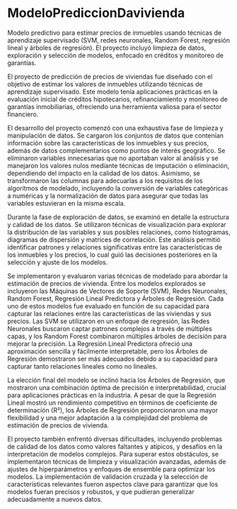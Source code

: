 # ModeloPrediccionDavivienda
Modelo predictivo para estimar precios de inmuebles usando técnicas de aprendizaje supervisado (SVM, redes neuronales, Random Forest, regresión lineal y árboles de regresión). El proyecto incluyó limpieza de datos, exploración y selección de modelos, enfocado en créditos y monitoreo de garantías.

El proyecto de predicción de precios de viviendas fue diseñado con el objetivo de estimar los valores de inmuebles utilizando técnicas de aprendizaje supervisado. Este modelo tenía aplicaciones prácticas en la evaluación inicial de créditos hipotecarios, refinanciamiento y monitoreo de garantías inmobiliarias, ofreciendo una herramienta valiosa para el sector financiero.

El desarrollo del proyecto comenzó con una exhaustiva fase de limpieza y manipulación de datos. Se cargaron los conjuntos de datos que contenían información sobre las características de los inmuebles y sus precios, además de datos complementarios como puntos de interés geográfico. Se eliminaron variables innecesarias que no aportaban valor al análisis y se manejaron los valores nulos mediante técnicas de imputación o eliminación, dependiendo del impacto en la calidad de los datos. Asimismo, se transformaron las columnas para adecuarlas a los requisitos de los algoritmos de modelado, incluyendo la conversión de variables categóricas a numéricas y la normalización de datos para asegurar que todas las variables estuvieran en la misma escala.

Durante la fase de exploración de datos, se examinó en detalle la estructura y calidad de los datos. Se utilizaron técnicas de visualización para explorar la distribución de las variables y sus posibles relaciones, como histogramas, diagramas de dispersión y matrices de correlación. Este análisis permitió identificar patrones y relaciones significativas entre las características de los inmuebles y los precios, lo cual guió las decisiones posteriores en la selección y ajuste de los modelos.

Se implementaron y evaluaron varias técnicas de modelado para abordar la estimación de precios de vivienda. Entre los modelos explorados se incluyeron las Máquinas de Vectores de Soporte (SVM), Redes Neuronales, Random Forest, Regresión Lineal Predictora y Árboles de Regresión. Cada uno de estos modelos fue evaluado en función de su capacidad para capturar las relaciones entre las características de las viviendas y sus precios. Las SVM se utilizaron en un enfoque de regresión, las Redes Neuronales buscaron captar patrones complejos a través de múltiples capas, y los Random Forest combinaron múltiples árboles de decisión para mejorar la precisión. La Regresión Lineal Predictora ofreció una aproximación sencilla y fácilmente interpretable, pero los Árboles de Regresión demostraron ser más adecuados debido a su capacidad para capturar tanto relaciones lineales como no lineales.

La elección final del modelo se inclinó hacia los Árboles de Regresión, que mostraron una combinación óptima de precisión e interpretabilidad, crucial para aplicaciones prácticas en la industria. A pesar de que la Regresión Lineal mostró un rendimiento competitivo en términos de coeficiente de determinación (R²), los Árboles de Regresión proporcionaron una mayor flexibilidad y una mejor adaptación a la complejidad del problema de estimación de precios de vivienda.

El proyecto también enfrentó diversas dificultades, incluyendo problemas de calidad de los datos como valores faltantes y atípicos, y desafíos en la interpretación de modelos complejos. Para superar estos obstáculos, se implementaron técnicas de limpieza y visualización avanzadas, además de ajustes de hiperparámetros y enfoques de ensemble para optimizar los modelos. La implementación de validación cruzada y la selección de características relevantes fueron aspectos clave para garantizar que los modelos fueran precisos y robustos, y que pudieran generalizar adecuadamente a nuevos datos.
